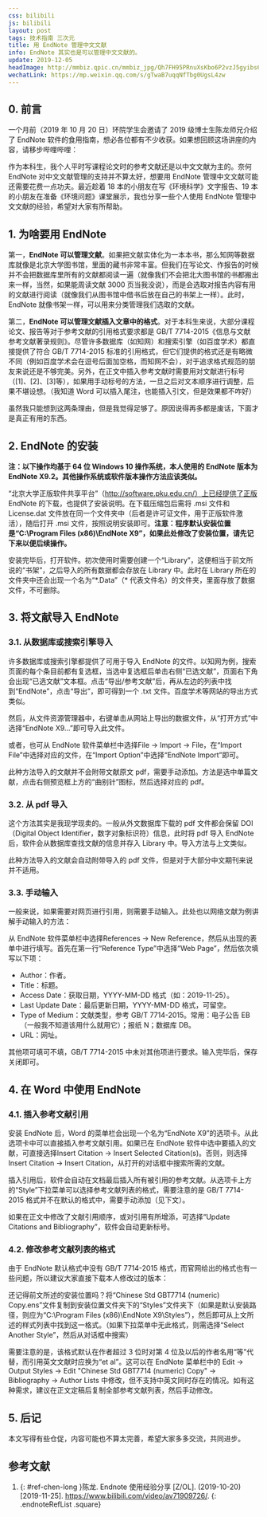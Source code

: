 ```yaml
---
css: bilibili
js: bilibili
layout: post
tags: 技术指南 三次元
title: 用 EndNote 管理中文文献
info: EndNote 其实也是可以管理中文文献的。
update: 2019-12-05
headImage: http://mmbiz.qpic.cn/mmbiz_jpg/Qh7FH95PRnuXsKbo6P2vzJ5gyibs6g4lF7VEU4vMicFmaTeul8xt9NyUG5AibhKCscKV5lK4OfJkTOaBhK9VWyQgQ/0
wechatLink: https://mp.weixin.qq.com/s/gTwaB7uqqNfTbg0UgsL4zw
---
```

## 0. 前言
一个月前（2019 年 10 月 20 日）环院学生会邀请了 2019 级博士生陈龙师兄介绍了 EndNote 软件的食用指南，想必各位都有不少收获。如果想回顾这场讲座的内容，请移步哔哩哔哩<sup class="endnoteRef"><a href="#ref-chen-long"></a></sup>：

<div class="bilibiliBox" data-aid="71909726" data-page="1"></div>

作为本科生，我个人平时写课程论文时的参考文献还是以中文文献为主的。奈何 EndNote 对中文文献管理的支持并不算太好，想要用 EndNote 管理中文文献可能还需要花费一点功夫。最近趁着 18 本的小朋友在写《环境科学》文字报告、19 本的小朋友在准备《环境问题》课堂展示，我也分享一些个人使用 EndNote 管理中文文献的经验，希望对大家有所帮助。

## 1. 为啥要用 EndNote
第一，**EndNote 可以管理文献**。如果把文献实体化为一本本书，那么知网等数据库就像是北京大学图书馆，里面的藏书非常丰富。但我们在写论文、作报告的时候并不会把数据库里所有的文献都阅读一遍（就像我们不会把北大图书馆的书都搬出来一样，当然，如果能周读文献 3000 页当我没说），而是会选取对报告内容有用的文献进行阅读（就像我们从图书馆中借书后放在自己的书架上一样）。此时，EndNote 就像书架一样，可以用来分类管理我们选取的文献。

第二，**EndNote 可以管理文献插入文章中的格式**。对于本科生来说，大部分课程论文、报告等对于参考文献的引用格式要求都是 GB/T 7714-2015《信息与文献 参考文献著录规则》。尽管许多数据库（如知网）和搜索引擎（如百度学术）都直接提供了符合 GB/T 7714-2015 标准的引用格式，但它们提供的格式还是有略微不同（例如百度学术会在逗号后面加空格，而知网不会），对于追求格式规范的朋友来说还是不够完美。另外，在正文中插入参考文献时需要用对文献进行标号（[1]、[2]、[3]等），如果用手动标号的方法，一旦之后对文本顺序进行调整，后果不堪设想。（我知道 Word 可以插入尾注，也能插入引文，但是效果都不咋好）

虽然我只能想到这两条理由，但是我觉得足够了。原因说得再多都是废话，下面才是真正有用的东西。

## 2. EndNote 的安装
**注：以下操作均基于 64 位 Windows 10 操作系统，本人使用的 EndNote 版本为 EndNote X9.2。其他操作系统或软件版本操作方法应该类似。**

“北京大学正版软件共享平台”（http://software.pku.edu.cn/）上已经提供了正版 EndNote 的下载，也提供了安装说明。在下载压缩包后需将 .msi 文件和 License.dat 文件放在同一个文件夹中（后者是许可证文件，用于正版软件激活），随后打开 .msi 文件，按照说明安装即可。**注意：程序默认安装位置是“C:\Program Files (x86)\EndNote X9”，如果此处修改了安装位置，请先记下来以便后续操作。**

安装完毕后，打开软件。初次使用时需要创建一个“Library”，这便相当于前文所说的“书架”，之后导入的所有数据都会存放在 Library 中。此时在 Library 所在的文件夹中还会出现一个名为“\*.Data”（\* 代表文件名）的文件夹，里面存放了数据文件，不可删除。

## 3. 将文献导入 EndNote
### 3.1. 从数据库或搜索引擎导入
许多数据库或搜索引擎都提供了可用于导入 EndNote 的文件。以知网为例，搜索页面的每个条目前都有复选框，当选中复选框后单击右侧“已选文献”，页面右下角会出现“已选文献”文本框。点击“导出/参考文献”后，再从左边的列表中找到“EndNote”，点击“导出”，即可得到一个 .txt 文件。百度学术等网站的导出方式类似。

然后，从文件资源管理器中，右键单击从网站上导出的数据文件，从“打开方式”中选择“EndNote X9...”即可导入此文件。

或者，也可从 EndNote 软件菜单栏中选择File → Import → File，在“Import File”中选择对应的文件，在“Import Option”中选择“EndNote Import”即可。

此种方法导入的文献并不会附带文献原文 pdf，需要手动添加。方法是选中单篇文献，点击右侧预览框上方的“曲别针”图标，然后选择对应的 pdf。

### 3.2. 从 pdf 导入
这个方法其实是我现学现卖的。一般从外文数据库下载的 pdf 文件都会保留 DOI（Digital Object Identifier，数字对象标识符）信息，此时将 pdf 导入 EndNote 后，软件会从数据库查找文献的信息并存入 Library 中。导入方法与上文类似。

此种方法导入的文献会自动附带导入的 pdf 文件，但是对于大部分中文期刊来说并不适用。

### 3.3. 手动输入
一般来说，如果需要对网页进行引用，则需要手动输入。此处也以网络文献为例讲解手动输入的方法：

从 EndNote 软件菜单栏中选择References → New Reference，然后从出现的表单中进行填写。首先在第一行“Reference Type”中选择“Web Page”，然后依次填写以下项：

- Author：作者。
- Title：标题。
- Access Date：获取日期，YYYY-MM-DD 格式（如：2019-11-25）。
- Last Update Date：最后更新日期，YYYY-MM-DD 格式，可留空。
- Type of Medium：文献类型，参考 GB/T 7714-2015。常用：电子公告 EB（一般我不知道该用什么就用它）；报纸 N；数据库 DB。
- URL：网址。

其他项可填可不填，GB/T 7714-2015 中未对其他项进行要求。输入完毕后，保存关闭即可。

## 4. 在 Word 中使用 EndNote
### 4.1. 插入参考文献引用
安装 EndNote 后，Word 的菜单栏会出现一个名为“EndNote X9”的选项卡。从此选项卡中可以直接插入参考文献引用。如果已在 EndNote 软件中选中要插入的文献，可直接选择Insert Citation → Insert Selected Citation(s)。否则，则选择Insert Citation → Insert Citation，从打开的对话框中搜索所需的文献。

插入引用后，软件会自动在文档最后插入所有被引用的参考文献。从选项卡上方的“Style”下拉菜单可以选择参考文献列表的格式，需要注意的是 GB/T 7714-2015 格式并不在默认的格式中，需要手动添加（见下文）。

如果在正文中修改了文献引用顺序，或对引用有所增添，可选择“Update Citations and Bibliography”，软件会自动更新标号。

### 4.2. 修改参考文献列表的格式
由于 EndNote 默认格式中没有 GB/T 7714-2015 格式，而官网给出的格式也有一些问题，所以建议大家直接下载本人修改过的版本：

还记得前文所述的安装位置吗？将“Chinese Std GBT7714 (numeric) Copy.ens”文件复制到安装位置文件夹下的“Styles”文件夹下（如果是默认安装路径，则应为“C:\Program Files (x86)\EndNote X9\Styles”），然后即可从上文所述的样式列表中找到这一格式。（如果下拉菜单中无此格式，则需选择“Select Another Style”，然后从对话框中搜索）

需要注意的是，该格式默认在作者超过 3 位时对第 4 位及以后的作者名用“等”代替，而引用英文文献时应换为“et al”。这可以在 EndNote 菜单栏中的 Edit → Output Styles → Edit "Chinese Std GBT7714 (numeric) Copy" → Bibliography → Author Lists 中修改，但不支持中英文同时存在的情况。如有这种需求，建议在正文定稿后复制全部参考文献列表，然后手动修改。

## 5. 后记
本文写得有些仓促，内容可能也不算太完善，希望大家多多交流，共同进步。

## 参考文献
1. {: #ref-chen-long }陈龙. Endnote 使用经验分享 [Z/OL]. (2019-10-20) [2019-11-25]. <https://www.bilibili.com/video/av71909726/>.
{: .endnoteRefList .square}